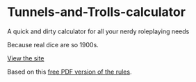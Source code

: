 # Tunnels-and-Trolls-calculator
A quick and dirty calculator for all your nerdy roleplaying needs

Because real dice are so 1900s.

[View the site](http://jellyberg2.github.io/Tunnels-and-Trolls-calculator/)

Based on this [free PDF version of the rules](https://drive.google.com/file/d/0B_t9T4-85XzRZ0hobkxHYUZhOW8/view?usp=sharing).
